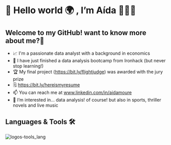 # 👋 Hello world 🌍 , I’m Aída 🙋🏻‍♀️


 ## Welcome to my GitHub! want to know more about me?🧐

- 📈 I'm a passionate data analyst with a background in economics
- 🌱 I have just finished a data analysis bootcamp from Ironhack (but never stop learning!)
- 🏆 My final project (https://bit.ly/flightjudge) was awarded with the jury prize
- 🗒 https://bit.ly/hereismyresume
- 📫 You can reach me at www.linkedin.com/in/aidamoure
- 👀 I’m interested in... data analysis! of course! but also in sports, thriller novels and live music



## Languages & Tools 🛠

![logos-tools_lang](https://github.com/user-attachments/assets/4a35e5b6-f468-43cc-9bcc-f35baa7b5742)






<!---
aidamouref/aidamouref is a ✨ special ✨ repository because its `README.md` (this file) appears on your GitHub profile.
You can click the Preview link to take a look at your changes.
--->
